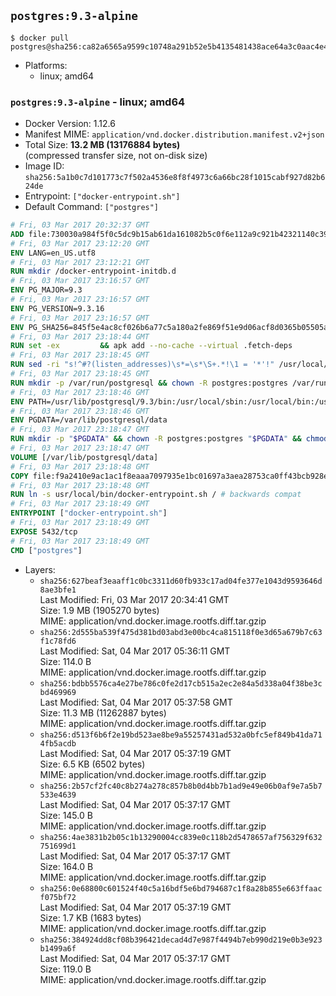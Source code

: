 ## `postgres:9.3-alpine`

```console
$ docker pull postgres@sha256:ca82a6565a9599c10748a291b52e5b4135481438ace64a3c0aac4e480cd8efe6
```

-	Platforms:
	-	linux; amd64

### `postgres:9.3-alpine` - linux; amd64

-	Docker Version: 1.12.6
-	Manifest MIME: `application/vnd.docker.distribution.manifest.v2+json`
-	Total Size: **13.2 MB (13176884 bytes)**  
	(compressed transfer size, not on-disk size)
-	Image ID: `sha256:5a1b0c7d101773c7f502a4536e8f8f4973c6a66bc28f1015cabf927d82b624de`
-	Entrypoint: `["docker-entrypoint.sh"]`
-	Default Command: `["postgres"]`

```dockerfile
# Fri, 03 Mar 2017 20:32:37 GMT
ADD file:730030a984f5f0c5dc9b15ab61da161082b5c0f6e112a9c921b42321140c3927 in / 
# Fri, 03 Mar 2017 23:12:20 GMT
ENV LANG=en_US.utf8
# Fri, 03 Mar 2017 23:12:21 GMT
RUN mkdir /docker-entrypoint-initdb.d
# Fri, 03 Mar 2017 23:16:57 GMT
ENV PG_MAJOR=9.3
# Fri, 03 Mar 2017 23:16:57 GMT
ENV PG_VERSION=9.3.16
# Fri, 03 Mar 2017 23:16:57 GMT
ENV PG_SHA256=845f5e4ac8cf026b6a77c5a180a2fe869f51e9d06acf8d0365b05505a2c66873
# Fri, 03 Mar 2017 23:18:44 GMT
RUN set -ex 		&& apk add --no-cache --virtual .fetch-deps 		ca-certificates 		openssl 		tar 		&& wget -O postgresql.tar.bz2 "https://ftp.postgresql.org/pub/source/v$PG_VERSION/postgresql-$PG_VERSION.tar.bz2" 	&& echo "$PG_SHA256 *postgresql.tar.bz2" | sha256sum -c - 	&& mkdir -p /usr/src/postgresql 	&& tar 		--extract 		--file postgresql.tar.bz2 		--directory /usr/src/postgresql 		--strip-components 1 	&& rm postgresql.tar.bz2 		&& apk add --no-cache --virtual .build-deps 		bison 		flex 		gcc 		libc-dev 		libedit-dev 		libxml2-dev 		libxslt-dev 		make 		openssl-dev 		perl 		util-linux-dev 		zlib-dev 		&& cd /usr/src/postgresql 	&& awk '$1 == "#define" && $2 == "DEFAULT_PGSOCKET_DIR" && $3 == "\"/tmp\"" { $3 = "\"/var/run/postgresql\""; print; next } { print }' src/include/pg_config_manual.h > src/include/pg_config_manual.h.new 	&& grep '/var/run/postgresql' src/include/pg_config_manual.h.new 	&& mv src/include/pg_config_manual.h.new src/include/pg_config_manual.h 	&& ./configure 		--enable-integer-datetimes 		--enable-thread-safety 		--enable-tap-tests 		--disable-rpath 		--with-uuid=e2fs 		--with-gnu-ld 		--with-pgport=5432 		--with-system-tzdata=/usr/share/zoneinfo 		--prefix=/usr/local 				--with-openssl 		--with-libxml 		--with-libxslt 	&& make -j "$(getconf _NPROCESSORS_ONLN)" world 	&& make install-world 	&& make -C contrib install 		&& runDeps="$( 		scanelf --needed --nobanner --recursive /usr/local 			| awk '{ gsub(/,/, "\nso:", $2); print "so:" $2 }' 			| sort -u 			| xargs -r apk info --installed 			| sort -u 	)" 	&& apk add --no-cache --virtual .postgresql-rundeps 		$runDeps 		bash 		su-exec 		tzdata 	&& apk del .fetch-deps .build-deps 	&& cd / 	&& rm -rf 		/usr/src/postgresql 		/usr/local/share/doc 		/usr/local/share/man 	&& find /usr/local -name '*.a' -delete
# Fri, 03 Mar 2017 23:18:45 GMT
RUN sed -ri "s!^#?(listen_addresses)\s*=\s*\S+.*!\1 = '*'!" /usr/local/share/postgresql/postgresql.conf.sample
# Fri, 03 Mar 2017 23:18:45 GMT
RUN mkdir -p /var/run/postgresql && chown -R postgres:postgres /var/run/postgresql && chmod g+s /var/run/postgresql
# Fri, 03 Mar 2017 23:18:46 GMT
ENV PATH=/usr/lib/postgresql/9.3/bin:/usr/local/sbin:/usr/local/bin:/usr/sbin:/usr/bin:/sbin:/bin
# Fri, 03 Mar 2017 23:18:46 GMT
ENV PGDATA=/var/lib/postgresql/data
# Fri, 03 Mar 2017 23:18:47 GMT
RUN mkdir -p "$PGDATA" && chown -R postgres:postgres "$PGDATA" && chmod 777 "$PGDATA" # this 777 will be replaced by 700 at runtime (allows semi-arbitrary "--user" values)
# Fri, 03 Mar 2017 23:18:47 GMT
VOLUME [/var/lib/postgresql/data]
# Fri, 03 Mar 2017 23:18:48 GMT
COPY file:f9a2410e9ac1ac1f8eaaa7097935e1bc01697a3aea28753ca0ff43bcb928e743 in /usr/local/bin/ 
# Fri, 03 Mar 2017 23:18:48 GMT
RUN ln -s usr/local/bin/docker-entrypoint.sh / # backwards compat
# Fri, 03 Mar 2017 23:18:49 GMT
ENTRYPOINT ["docker-entrypoint.sh"]
# Fri, 03 Mar 2017 23:18:49 GMT
EXPOSE 5432/tcp
# Fri, 03 Mar 2017 23:18:49 GMT
CMD ["postgres"]
```

-	Layers:
	-	`sha256:627beaf3eaaff1c0bc3311d60fb933c17ad04fe377e1043d9593646d8ae3bfe1`  
		Last Modified: Fri, 03 Mar 2017 20:34:41 GMT  
		Size: 1.9 MB (1905270 bytes)  
		MIME: application/vnd.docker.image.rootfs.diff.tar.gzip
	-	`sha256:2d555ba539f475d381bd03abd3e00bc4ca815118f0e3d65a679b7c63f1c78fd6`  
		Last Modified: Sat, 04 Mar 2017 05:36:11 GMT  
		Size: 114.0 B  
		MIME: application/vnd.docker.image.rootfs.diff.tar.gzip
	-	`sha256:bdbb5576ca4e27be786c0fe2d17cb515a2ec2e84a5d338a04f38be3cbd469969`  
		Last Modified: Sat, 04 Mar 2017 05:37:58 GMT  
		Size: 11.3 MB (11262887 bytes)  
		MIME: application/vnd.docker.image.rootfs.diff.tar.gzip
	-	`sha256:d513f6b6f2e19bd523ae8be9a55257431ad532a0bfc5ef849b41da714fb5acdb`  
		Last Modified: Sat, 04 Mar 2017 05:37:19 GMT  
		Size: 6.5 KB (6502 bytes)  
		MIME: application/vnd.docker.image.rootfs.diff.tar.gzip
	-	`sha256:2b57cf2fc40c8b274a278c857b8b0d4bb7b1ad9e49e06b0af9e7a5b7533e4639`  
		Last Modified: Sat, 04 Mar 2017 05:37:17 GMT  
		Size: 145.0 B  
		MIME: application/vnd.docker.image.rootfs.diff.tar.gzip
	-	`sha256:4ae3831b2b05c1b13290004cc839e0c118b2d5478657af756329f632751699d1`  
		Last Modified: Sat, 04 Mar 2017 05:37:17 GMT  
		Size: 164.0 B  
		MIME: application/vnd.docker.image.rootfs.diff.tar.gzip
	-	`sha256:0e68800c601524f40c5a16bdf5e6bd794687c1f8a28b855e663ffaacf075bf72`  
		Last Modified: Sat, 04 Mar 2017 05:37:19 GMT  
		Size: 1.7 KB (1683 bytes)  
		MIME: application/vnd.docker.image.rootfs.diff.tar.gzip
	-	`sha256:384924dd8cf08b396421decad4d7e987f4494b7eb990d219e0b3e923b1499a6f`  
		Last Modified: Sat, 04 Mar 2017 05:37:17 GMT  
		Size: 119.0 B  
		MIME: application/vnd.docker.image.rootfs.diff.tar.gzip
